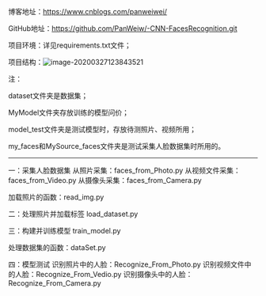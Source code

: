 博客地址：https://www.cnblogs.com/panweiwei/

GitHub地址：https://github.com/PanWeiw/-CNN-FacesRecognition.git

项目环境：详见requirements.txt文件；

项目结构：![image-20200327123843521](C:\Users\pw\AppData\Roaming\Typora\typora-user-images\image-20200327123843521.png)

注：

dataset文件夹是数据集；

MyModel文件夹存放训练的模型问价；

model_test文件夹是测试模型时，存放待测照片、视频所用；

my_faces和MySource_faces文件夹是测试采集人脸数据集时所用的。

****************************

一：采集人脸数据集
从照片采集：faces_from_Photo.py
从视频文件采集：faces_from_Video.py
从摄像头采集：faces_from_Camera.py

加载照片的函数：read_img.py


二：处理照片并加载标签
load_dataset.py

三：构建并训练模型
train_model.py

处理数据集的函数：dataSet.py

四：模型测试
识别照片中的人脸：Recognize_From_Photo.py
识别视频文件中的人脸：Recognize_From_Vedio.py
识别摄像头中的人脸：Recognize_From_Camera.py